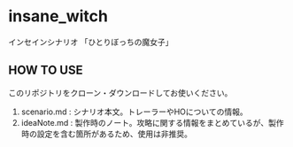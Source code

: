 # insane_witch
インセインシナリオ 「ひとりぼっちの魔女子」

## HOW TO USE

このリポジトリをクローン・ダウンロードしてお使いください。

1. scenario.md : シナリオ本文。トレーラーやHOについての情報。  
2. ideaNote.md : 製作時のノート。攻略に関する情報をまとめているが、製作時の設定を含む箇所があるため、使用は非推奨。